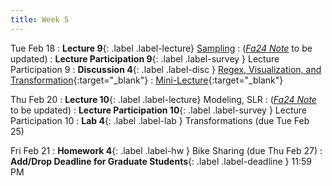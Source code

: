 ```yaml
---
title: Week 5
---
```


Tue Feb 18
: **Lecture 9**{: .label .label-lecture} [Sampling](lecture/lec09)
    : ([*Fa24 Note*](https://ds100.org/course-notes/sampling/sampling.html) to be updated)
: **Lecture Participation 9**{: .label .label-survey } Lecture Participation 9
: **Discussion 4**{: .label .label-disc } [Regex, Visualization, and Transformation](https://drive.google.com/file/d/17qU-mPNc3Bw6c3spPmTptMu4w2iRQVJh/view?usp=sharing){:target="_blank"}
    : [Mini-Lecture](https://youtu.be/r7lxybfJK5c){:target="_blank"}

Thu Feb 20
: **Lecture 10**{: .label .label-lecture} Modeling, SLR
    : ([*Fa24 Note*](https://ds100.org/course-notes/intro_to_modeling/intro_to_modeling.html) to be updated)
: **Lecture Participation 10**{: .label .label-survey } Lecture Participation 10
: **Lab 4**{: .label .label-lab } Transformations (due Tue Feb 25)
<!-- : **Exam Prep 4**{: .label .label-examprep } Data Visualization -->

Fri Feb 21
: **Homework 4**{: .label .label-hw } Bike Sharing (due Thu Feb 27)
: **Add/Drop Deadline for Graduate Students**{: .label .label-deadline } 11:59 PM